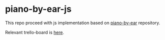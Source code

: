 # piano-by-ear-js

This repo proceed with js implementation based on [piano-by-ear](https://github.com/PanchenkoYehor/piano-by-ear) repository.

Relevant trello-board is [here](https://trello.com/b/bYulIq7z/piano-by-ears).
